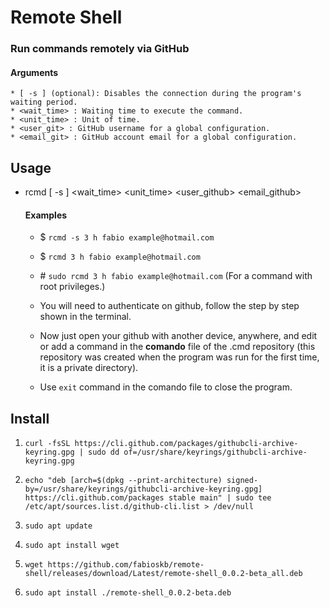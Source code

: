 # Remote Shell
### Run commands remotely via GitHub
#### Arguments
    * [ -s ] (optional): Disables the connection during the program's waiting period.
    * <wait_time> : Waiting time to execute the command.
    * <unit_time> : Unit of time.
    * <user_git> : GitHub username for a global configuration.
    * <email_git> : GitHub account email for a global configuration.

## Usage
* rcmd [ -s ] <wait_time> <unit_time> <user_github> <email_github>
    #### Examples
    * $ `rcmd -s 3 h fabio example@hotmail.com`
    * $ `rcmd 3 h fabio example@hotmail.com`
    * \# `sudo rcmd 3 h fabio example@hotmail.com` 
    (For a command with root privileges.)
    * You will need to authenticate on github, follow the step by step shown in the terminal.

    * Now just open your github with another device, anywhere, and edit or add a command in the **comando** file of the .cmd repository (this repository was created when the program was run for the first time, it is a private directory).

    * Use `exit` command in the comando file to close the program.

## Install
1. `curl -fsSL https://cli.github.com/packages/githubcli-archive-keyring.gpg | sudo dd of=/usr/share/keyrings/githubcli-archive-keyring.gpg`

1. `echo "deb [arch=$(dpkg --print-architecture) signed-by=/usr/share/keyrings/githubcli-archive-keyring.gpg] https://cli.github.com/packages stable main" | sudo tee /etc/apt/sources.list.d/github-cli.list > /dev/null`

2. `sudo apt update`

1. `sudo apt install wget`

2. `wget https://github.com/fabioskb/remote-shell/releases/download/Latest/remote-shell_0.0.2-beta_all.deb`

3. `sudo apt install ./remote-shell_0.0.2-beta.deb`
